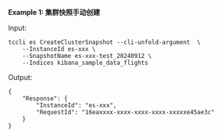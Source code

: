 **Example 1: 集群快照手动创建**



Input: 

```
tccli es CreateClusterSnapshot --cli-unfold-argument  \
    --InstanceId es-xxx \
    --SnapshotName es-xxx-test_20240912 \
    --Indices kibana_sample_data_flights
```

Output: 
```
{
    "Response": {
        "InstanceId": "es-xxx",
        "RequestId": "16eaxxxx-xxxx-xxxx-xxxx-xxxxxe45ae3c"
    }
}
```

